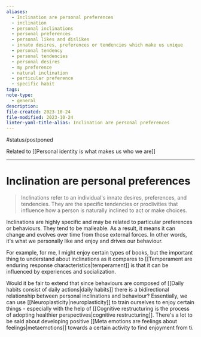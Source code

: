 ```yaml
---
aliases:
  - Inclination are personal preferences
  - inclination
  - personal inclinations
  - personal preferences
  - personal likes and dislikes
  - innate desires, preferences or tendencies which make us unique
  - personal tendency
  - personal tendencies
  - personal desires
  - my preference
  - natural inclination
  - particular preference
  - specific habit
tags: 
note-type:
  - general
description: 
file-created: 2023-10-24
file-modified: 2023-10-24
linter-yaml-title-alias: Inclination are personal preferences
---
```


#status/postponed

Related to [[Personal identity is what makes us who we are]]

---

# Inclination are personal preferences

> Inclinations refer to an individual's innate desires, preferences, and tendencies. They are the specific tendencies or proclivities that influence how a person is naturally inclined to act or make choices.

Inclinations are highly specific and may be related to particular preferences or behaviours. They tend to be malleable. As a result, it means it can change and evolves over time from those external forces. In other words, it's what we personally like and enjoy and drives our behaviour.

For example, for me, I might enjoy certain types of books, but the important thing to understand about inclinations as it compares to [[Temperament are enduring response characteristics|temperament]] is that it can be influenced by experiences and socialization.

Would it be fair to extend that since behaviours are composed of [[Daily habits consist of daily actions|daily habits]] there is a bidirectional relationship between personal inclinations and behaviour? Essentially, we can use [[Neuroplasticity|neuroplasticity]] to train ourselves to enjoy certain things - especially with the help of [[Cognitive restructuring is the process of adopting healthier perspectives|cognitive restructuring]]. There's a lot to be said about developing positive [[Meta emotions are feelings about feelings|metaemotions]] towards a certain activity to find enjoyment from ti.
